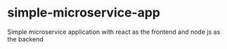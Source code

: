 # simple-microservice-app
Simple microservice application with react as the frontend and node js as the backend
